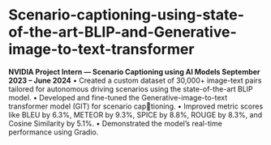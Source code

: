 # Scenario-captioning-using-state-of-the-art-BLIP-and-Generative-image-to-text-transformer

**NVIDIA Project Intern — Scenario Captioning using AI Models September 2023 – June 2024**
• Created a custom dataset of 30,000+ image-text pairs tailored for autonomous driving scenarios using
the state-of-the-art BLIP model.
• Developed and fine-tuned the Generative-image-to-text transformer model (GIT) for scenario captioning.
• Improved metric scores like BLEU by 6.3%, METEOR by 9.3%, SPICE by 8.8%, ROUGE by 8.3%,
and Cosine Similarity by 5.1%.
• Demonstrated the model’s real-time performance using Gradio.
